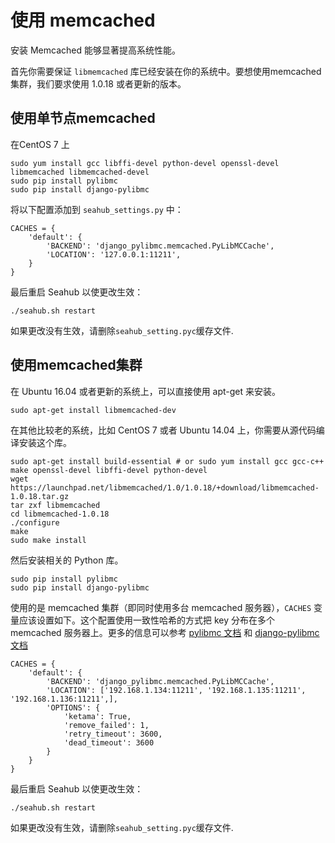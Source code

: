 # 使用 memcached

安装 Memcached 能够显著提高系统性能。

首先你需要保证 `libmemcached` 库已经安装在你的系统中。要想使用memcached集群，我们要求使用 1.0.18 或者更新的版本。

## 使用单节点memcached

在CentOS 7 上

```
sudo yum install gcc libffi-devel python-devel openssl-devel libmemcached libmemcached-devel
sudo pip install pylibmc
sudo pip install django-pylibmc
```

将以下配置添加到 `seahub_settings.py` 中：

```
CACHES = {
    'default': {
        'BACKEND': 'django_pylibmc.memcached.PyLibMCCache',
        'LOCATION': '127.0.0.1:11211',
    }
}

```

最后重启 Seahub 以使更改生效：

    ./seahub.sh restart

如果更改没有生效，请删除`seahub_setting.pyc`缓存文件.

## 使用memcached集群

在 Ubuntu 16.04 或者更新的系统上，可以直接使用 apt-get 来安装。

```
sudo apt-get install libmemcached-dev
```

在其他比较老的系统，比如 CentOS 7 或者 Ubuntu 14.04 上，你需要从源代码编译安装这个库。

```
sudo apt-get install build-essential # or sudo yum install gcc gcc-c++ make openssl-devel libffi-devel python-devel
wget https://launchpad.net/libmemcached/1.0/1.0.18/+download/libmemcached-1.0.18.tar.gz
tar zxf libmemcached
cd libmemcached-1.0.18
./configure
make
sudo make install
```

然后安装相关的 Python 库。

```
sudo pip install pylibmc
sudo pip install django-pylibmc
```

使用的是 memcached 集群（即同时使用多台 memcached 服务器），`CACHES` 变量应该设置如下。这个配置使用一致性哈希的方式把 key 分布在多个 memcached 服务器上。更多的信息可以参考 [pylibmc 文档](http://sendapatch.se/projects/pylibmc/behaviors.html) 和 [django-pylibmc 文档](https://github.com/django-pylibmc/django-pylibmc)

```
CACHES = {
    'default': {
        'BACKEND': 'django_pylibmc.memcached.PyLibMCCache',
        'LOCATION': ['192.168.1.134:11211', '192.168.1.135:11211', '192.168.1.136:11211',],
        'OPTIONS': {
            'ketama': True,
            'remove_failed': 1,
            'retry_timeout': 3600,
            'dead_timeout': 3600
        }
    }
}
```

最后重启 Seahub 以使更改生效：

    ./seahub.sh restart

如果更改没有生效，请删除`seahub_setting.pyc`缓存文件.
